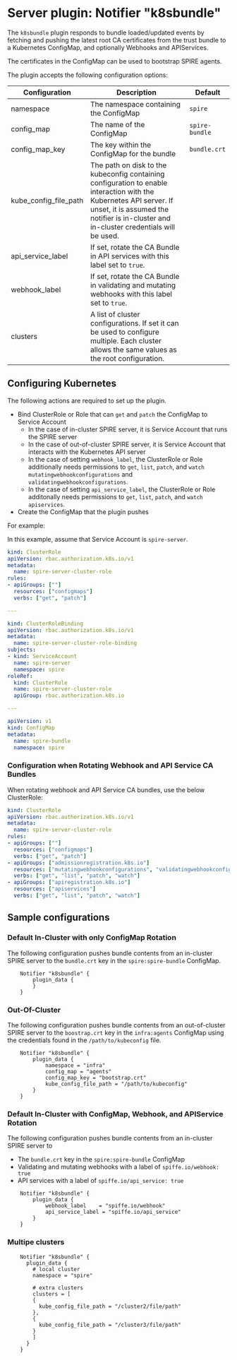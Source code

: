 # Server plugin: Notifier "k8sbundle"

The `k8sbundle` plugin responds to bundle loaded/updated events by fetching and
pushing the latest root CA certificates from the trust bundle to a Kubernetes
ConfigMap, and optionally Webhooks and APIServices.

The certificates in the ConfigMap can be used to bootstrap SPIRE agents.

The plugin accepts the following configuration options:

| Configuration         | Description                                 | Default         |
| --------------------- | ------------------------------------------- | --------------- |
| namespace             | The namespace containing the ConfigMap      | `spire`         |
| config_map            | The name of the ConfigMap                   | `spire-bundle`  |
| config_map_key        | The key within the ConfigMap for the bundle | `bundle.crt`    |
| kube_config_file_path | The path on disk to the kubeconfig containing configuration to enable interaction with the Kubernetes API server. If unset, it is assumed the notifier is in-cluster and in-cluster credentials will be used. | |
| api_service_label     | If set, rotate the CA Bundle in API services with this label set to `true`. | |
| webhook_label         | If set, rotate the CA Bundle in validating and mutating webhooks with this label set to `true`. | |
| clusters              | A list of cluster configurations. If set it can be used to configure multiple. Each cluster allows the same values as the root configuration. | |

## Configuring Kubernetes

The following actions are required to set up the plugin.

- Bind ClusterRole or Role that can `get` and `patch` the ConfigMap to Service Account
    - In the case of in-cluster SPIRE server, it is Service Account that runs the SPIRE server
    - In the case of out-of-cluster SPIRE server, it is Service Account that interacts with the Kubernetes API server
    - In the case of setting `webhook_label`, the ClusterRole or Role additionally needs permissions to `get`, `list`, `patch`, and `watch` `mutatingwebhookconfigurations` and `validatingwebhookconfigurations`.
    - In the case of setting `api_service_label`, the ClusterRole or Role additonally needs permissions to `get`, `list`, `patch`, and `watch` `apiservices`.
- Create the ConfigMap that the plugin pushes

For example:

In this example, assume that Service Account is `spire-server`.

```yaml
kind: ClusterRole
apiVersion: rbac.authorization.k8s.io/v1
metadata:
  name: spire-server-cluster-role
rules:
- apiGroups: [""]
  resources: ["configmaps"]
  verbs: ["get", "patch"]

---

kind: ClusterRoleBinding
apiVersion: rbac.authorization.k8s.io/v1
metadata:
  name: spire-server-cluster-role-binding
subjects:
- kind: ServiceAccount
  name: spire-server
  namespace: spire
roleRef:
  kind: ClusterRole
  name: spire-server-cluster-role
  apiGroup: rbac.authorization.k8s.io

---

apiVersion: v1
kind: ConfigMap
metadata:
  name: spire-bundle
  namespace: spire
```

### Configuration when Rotating Webhook and API Service CA Bundles

When rotating webhook and API Service CA bundles, use the below ClusterRole:

```yaml
kind: ClusterRole
apiVersion: rbac.authorization.k8s.io/v1
metadata:
  name: spire-server-cluster-role
rules:
- apiGroups: [""]
  resources: ["configmaps"]
  verbs: ["get", "patch"]
- apiGroups: ["admissionregistration.k8s.io"]
  resources: ["mutatingwebhookconfigurations", "validatingwebhookconfigurations"]
  verbs: ["get", "list", "patch", "watch"]
- apiGroups: ["apiregistration.k8s.io"]
  resources: ["apiservices"]
  verbs: ["get", "list", "patch", "watch"]
```

## Sample configurations

### Default In-Cluster with only ConfigMap Rotation

The following configuration pushes bundle contents from an in-cluster SPIRE
server to the `bundle.crt` key in the `spire:spire-bundle` ConfigMap.

```
    Notifier "k8sbundle" {
        plugin_data {
        }
    }
```

### Out-Of-Cluster

The following configuration pushes bundle contents from an out-of-cluster SPIRE
server to the `boostrap.crt` key in the `infra:agents` ConfigMap using
the credentials found in the `/path/to/kubeconfig` file.

```
    Notifier "k8sbundle" {
        plugin_data {
            namespace = "infra"
            config_map = "agents"
            config_map_key = "bootstrap.crt"
            kube_config_file_path = "/path/to/kubeconfig"
        }
    }
```

### Default In-Cluster with ConfigMap, Webhook, and APIService Rotation

The following configuration pushes bundle contents from an in-cluster SPIRE
server to
- The `bundle.crt` key in the `spire:spire-bundle` ConfigMap
- Validating and mutating webhooks with a label of `spiffe.io/webhook: true`
- API services with a label of `spiffe.io/api_service: true`

```
    Notifier "k8sbundle" {
        plugin_data {
            webhook_label    = "spiffe.io/webhook"
            api_service_label = "spiffe.io/api_service"
        }
    }
```

### Multipe clusters

```
    Notifier "k8sbundle" {
      plugin_data {        
        # local cluster
        namespace = "spire"

        # extra clusters
        clusters = [        
        {
          kube_config_file_path = "/cluster2/file/path"
        },
        {
          kube_config_file_path = "/cluster3/file/path"
        }
        ]
      }    
    }
```
